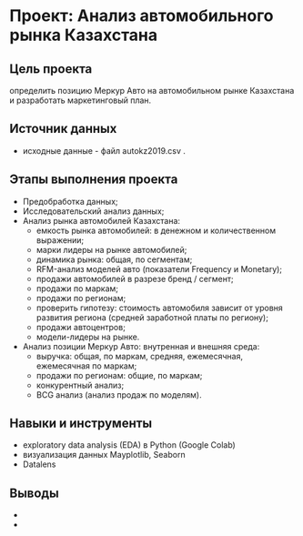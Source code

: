 # Проект: Анализ автомобильного рынка Казахстана 

## Цель проекта
определить позицию Меркур Авто на автомобильном рынке Казахстана и разработать маркетинговый план.

## Источник данных
- исходные данные - файл autokz2019.csv .

## Этапы выполнения проекта
* Предобработка данных;
* Исследовательский анализ данных;
* Анализ рынка автомобилей Казахстана:
    * емкость рынка автомобилей: в денежном и количественном выражении;
    * марки лидеры на рынке автомобилей;
    * динамика рынка: общая, по сегментам;
    * RFM-анализ моделей авто (показатели Frequency и Monetary);
    * продажи автомобилей в разрезе бренд / сегмент;
    * продажи по маркам;
    * продажи по регионам;
    * проверить гипотезу: стоимость автомобиля зависит от уровня развития региона (средней заработной платы по региону);
    * продажи автоцентров;
    * модели-лидеры на рынке.
* Анализ позиции Меркур Авто: внутренная и внешняя среда:
    * выручка: общая, по маркам, средняя, ежемесячная, ежемесячная по маркам;
    * продажи по регионам: общие, по маркам;
    * конкурентный анализ;
    * BCG анализ (анализ продаж по моделям).

## Навыки и инструменты
* exploratory data analysis (EDA) в Python (Google Colab)
* визуализация данных Mayplotlib, Seaborn
* Datalens

## Выводы
* 
*
